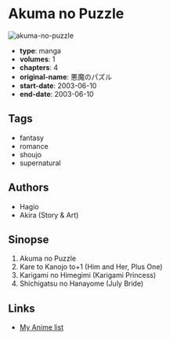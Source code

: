 # Akuma no Puzzle

![akuma-no-puzzle](https://cdn.myanimelist.net/images/manga/3/167475.jpg)

-   **type**: manga
-   **volumes**: 1
-   **chapters**: 4
-   **original-name**: 悪魔のパズル
-   **start-date**: 2003-06-10
-   **end-date**: 2003-06-10

## Tags

-   fantasy
-   romance
-   shoujo
-   supernatural

## Authors

-   Hagio
-   Akira (Story & Art)

## Sinopse

1. Akuma no Puzzle
2. Kare to Kanojo to+1 (Him and Her, Plus One)
3. Karigami no Himegimi (Karigami Princess)
4. Shichigatsu no Hanayome (July Bride)

## Links

-   [My Anime list](https://myanimelist.net/manga/34775/Akuma_no_Puzzle)
